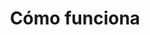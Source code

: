 ---
title : "Cómo funciona"
description : "this is meta description"
layout : "how-it-works"
draft : false

# how_it_works_video
how_it_works_video:
  enable: true
  subtitle: "Cómo funciona"
  title: "Vea cómo funciona Wallet en un minuto."
  description: "Lorem ipsum dolor sit amet, consectetur adipiscing elit. Consv allis quam aliquet integer eget magna ullam corper peent esque urna. Srna morbi id vitae. Vulpuate nisl 


  sed morbi sit ut placerat eges aeftas et. Pellen tesque tristisque magnis augue gravida pulvinar placerat. Tellus massa pretra scelerisque leo. In faucisfbus egestas. In habitasse sagittis, convallis ut commodo amet."

  video_thumb: "images/video-thumb.webp"
  youtube_popup:
    enable: true
    video_embed_link : "https://www.youtube.com/embed/dyZcRRWiuuw"

# loan_steps
loan_steps:
  enable: true
  subtitle: "Solicitar préstamo"
  title: "Solicitar un préstamo es muy fácil en solo 3 sencillos pasos"

  steps:
  - count: "01"
    title: "Fill Out The Form"
    description: "Lorem ipsum dolor, consectetur adipiscing. Id egestas sceleriue dui id sed velit facsi eget. Magnis etra."

  - count: "02"
    title: "Data verification"
    description: "Lorem ipsum dolor, consectetur adipiscing. Id egestas sceleriue dui id sed velit facsi eget. Magnis etra."
    
  - count: "03"
    title: "Get your money"
    description: "Lorem ipsum dolor, consectetur adipiscing. Id egestas sceleriue dui id sed velit facsi eget. Magnis etra."

# icon_box
icon_box:
  enable: true
  subtitle: "Questions You Have"
  title: "You Will Get In Wallet"
  description: "Lorem ipsum dolor sit amet, consectetur adipiscing . egestas cursus pellentesque dignissim dui, congue. Vel etiam ut "

  icon_box_items:
  - icon: "fas fa-truck"
    title: "Fast and convenient"  #https://fontawesome.com/icons
    description: "Lorem ipsum dolor sit amet, conse cteatur adipiscing elit. Sit eros, in adipia scing non tellus netus. Pharetra egestas laciansfsia."

  - icon: "fas fa-shield-alt"  #https://fontawesome.com/icons
    title: "Vey Safe and reliable"
    description: "Lorem ipsum dolor sit amet, conse cteatur adipiscing elit. Sit eros, in adipia scing non tellus netus. Pharetra egestas laciansfsia."

  - icon: "fas fa-handshake"  #https://fontawesome.com/icons
    title: "Trusted by customers"
    description: "Lorem ipsum dolor sit amet, conse cteatur adipiscing elit. Sit eros, in adipia scing non tellus netus. Pharetra egestas laciansfsia."

# additional_information
additional_info:
  enable: true
  subtitle: "QUIESTIONS fOR LOAN"
  title: "Additional Informations"
  
  additional_info_item:
  - title: "How can I integrate Avocode to my current tool stack?"
    content: "###### Service Provided AS IS: 
    
    The Service is provided for free during this pilot project, and is provided as is with no warranty. Conclude will provide User support for the Service, however; Conclude is not committed to any level of service or availability of the Service. A further description of the Service and our user support is available at the Site.

    ###### Company Liability:

    If you enter into this agreement on behalf of a company, you hereby agree that the company is responsible under this Agreement for all actions and omissions conducted by its designated users of the Service.
    "

  - title: "How can I use Avocode with cloud documents?"
    content: "The difference between and premium product consist number of components, plugins, page in each. The Free versions contain only a few elements and pages that."

  - title: "If I cancel, can I archive my designs to keep them safe until I come back?"
    content: "The difference between and premium product consist number of components, plugins, page in each. The Free versions contain only a few elements and pages that."

  - title: "How can I adjust user permissions & admin provileges?"
    content: "The difference between and premium product consist number of components, plugins, page in each. The Free versions contain only a few elements and pages that."

  - title: "How do I get back to Avocode and resume my subscription?"
    content: "The difference between and premium product consist number of components, plugins, page in each. The Free versions contain only a few elements and pages that."

---